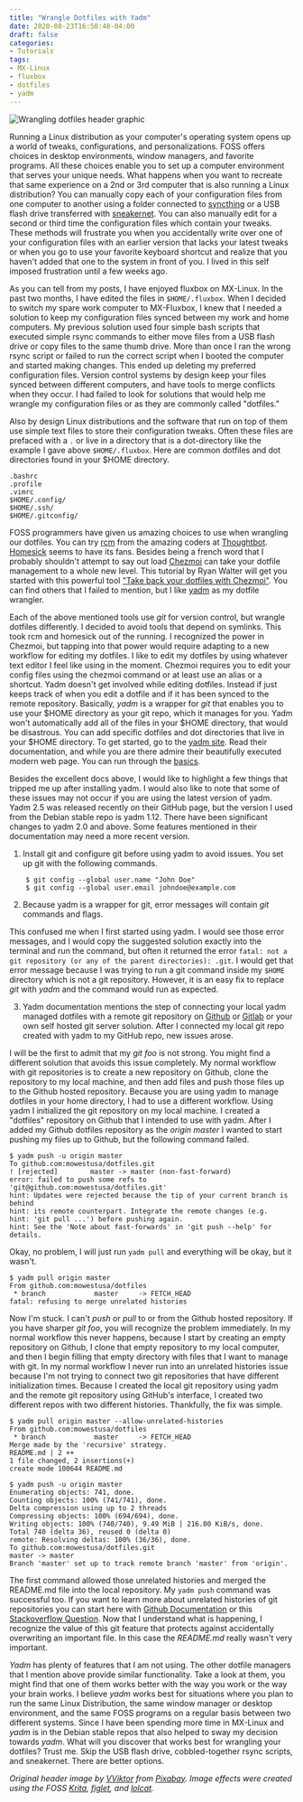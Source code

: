 ```yaml
---
title: "Wrangle Dotfiles with Yadm"
date: 2020-08-23T16:50:48-04:00
draft: false
categories:
- Tutorials
tags:
- MX-Linux
- fluxbox
- dotfiles
- yadm
---
```


![Wrangling dotfiles header graphic](/yadm-wrangle.png)

Running a Linux distribution as your computer's operating system opens up a world of tweaks, configurations, and personalizations. FOSS offers choices in desktop environments, window managers, and favorite programs. All these choices enable you to set up a computer environment that serves your unique needs. What happens when you want to recreate that same experience on a 2nd or 3rd computer that is also running a Linux distribution? You can manually copy each of your configuration files from one computer to another using a folder connected to [syncthing](https://syncthing.net/) or a USB flash drive transferred with [sneakernet](https://en.wikipedia.org/wiki/Sneakernet). You can also manually edit for a second or third time the configuration files which contain your tweaks. These methods will frustrate you when you accidentally write over one of your configuration files with an earlier version that lacks your latest tweaks or when you go to use your favorite keyboard shortcut and realize that you haven't added that one to the system in front of you. I lived in this self imposed frustration until a few weeks ago.

As you can tell from my posts, I have enjoyed fluxbox on MX-Linux. In the past two months, I have edited the files in `$HOME/.fluxbox`. When I decided to switch my spare work computer to MX-Fluxbox, I knew that I needed a solution to keep my configuration files synced between my work and home computers. My previous solution used four simple bash scripts that executed simple rsync commands to either move files from a USB flash drive or copy files to the same thumb drive. More than once I ran the wrong rsync script or failed to run the correct script when I booted the computer and started making changes. This ended up deleting my preferred configuration files. Version control systems by design keep your files synced between different computers, and have tools to merge conflicts when they occur. I had failed to look for solutions that would help me wrangle my configuration files or as they are commonly called "dotfiles."

Also by design Linux distributions and the software that run on top of them use simple text files to store their configuration tweaks. Often these files are prefaced with a `.` or live in a directory that is a dot-directory like the example I gave above
`$HOME/.fluxbox`. Here are common dotfiles and dot directories found in your $HOME directory.

	.bashrc
	.profile
	.vimrc
	$HOME/.config/
	$HOME/.ssh/
	$HOME/.gitconfig/

FOSS programmers have given us amazing choices to use when wrangling our dotfiles. You can try [rcm](https://github.com/thoughtbot/rcm) from the amazing coders at [Thoughtbot](https://thoughtbot.com/). [Homesick](https://github.com/technicalpickles/homesick) seems to have its fans. Besides being a french word that I probably shouldn't attempt to say out load [Chezmoi](https://www.chezmoi.io/) can take your dotfile management to a whole new level. This tutorial by Ryan Walter will get you started with this powerful tool ["Take back your dotfiles with Chezmoi"](https://fedoramagazine.org/take-back-your-dotfiles-with-chezmoi/). You can find others that I failed to mention, but I like [yadm](https://yadm.io/) as my dotfile wrangler.

Each of the above mentioned tools use *git* for version control, but wrangle dotfiles differently. I decided to avoid tools that depend on symlinks. This took rcm and homesick out of the running. I recognized the power in Chezmoi, but tapping into that power would require adapting to a new workflow for editing my dotfiles. I like to edit my dotfiles by using whatever text editor I feel like using in the moment. Chezmoi requires you to edit your config files using the chezmoi command or at least use an alias or a shortcut. Yadm doesn't get involved while editing dotfiles. Instead if just keeps track of when you edit a dotfile and if it has been synced to the remote repository. Basically, *yadm* is a wrapper for *git* that enables you to use your $HOME directory as your git repo, which it manages for you. Yadm won't automatically add all of the files in your $HOME directory, that would be disastrous. You can add specific dotfiles and dot directories that live in your $HOME directory. To get started, go to the [yadm site](https://yadm.io/). Read their documentation, and while you are there admire their beautifully executed modern web page. You can run through the [basics](https://yadm.io/docs/overview#).

Besides the excellent docs above, I would like to highlight a few things that tripped me up after installing yadm. I would also like to note that some of these issues may not occur if you are using the latest version of yadm. Yadm 2.5 was released recently on their GitHub page, but the version I used from the Debian stable repo is yadm 1.12. There have been significant changes to yadm 2.0 and above. Some features mentioned in their documentation may need a more recent version.

1. Install git and configure git before using yadm to avoid issues. You set up git with the following commands.

```
	$ git config --global user.name "John Doe"
	$ git config --global user.email johndoe@example.com
```

2. Because yadm is a wrapper for git, error messages will contain *git* commands and flags.

This confused me when I first started using yadm. I would see those error messages, and I would copy the suggested solution exactly into the terminal and run the command, but often it returned the error `fatal: not a git repository (or any of the parent directories): .git`. I would get that error message because I was trying to run a git command inside my `$HOME` directory which is not a git repository. However, it is an easy fix to replace *git* with *yadm* and the command would run as expected.

3. Yadm documentation mentions the step of connecting your local yadm managed dotfiles with a remote git repository on [Github](https://github.com/) or [Gitlab](https://about.gitlab.com/) or your own self hosted git server solution. After I connected my local git repo created with yadm to my GitHub repo, new issues arose.

I will be the first to admit that my *git foo* is not strong. You might find a different solution that avoids this issue completely. My normal workflow with git repositories is to create a new repository on Github, clone the repository to my local machine, and then add files and push those files up to the Github hosted repository. Because you are using yadm to manage dotfiles in your home directory, I had to use a different workflow. Using yadm I initialized the git repository on my local machine. I created a "dotfiles" repository on Github that I intended to use with yadm. After I added my Github dotfiles repository as the *origin master*  I wanted to start pushing my files up to Github, but the following command failed.


	$ yadm push -u origin master
	To github.com:mowestusa/dotfiles.git
 	! [rejected]        master -> master (non-fast-forward)
	error: failed to push some refs to 'git@github.com:mowestusa/dotfiles.git'
	hint: Updates were rejected because the tip of your current branch is behind
	hint: its remote counterpart. Integrate the remote changes (e.g.
	hint: 'git pull ...') before pushing again.
	hint: See the 'Note about fast-forwards' in 'git push --help' for details.


Okay, no problem, I will just run `yadm pull` and everything will be okay, but it wasn't.

	$ yadm pull origin master
	From github.com:mowestusa/dotfiles
	 * branch            master     -> FETCH_HEAD
	fatal: refusing to merge unrelated histories
	
Now I'm stuck. I can't *push* or *pull* to or from the Github hosted repository. If you have sharper *git foo*, you will recognize the problem immediately. In my normal workflow this never happens, because I start by creating an empty repository on Github, I clone that empty repository to my local computer, and then I begin filling that empty directory with files that I want to manage with git. In my normal workflow I never run into an unrelated histories issue because I'm not trying to connect two git repositories that have different initialization times. Because I created the local git repository using yadm and the remote git repository using GitHub's interface, I created two different repos with two different histories. Thankfully, the fix was simple.

	$ yadm pull origin master --allow-unrelated-histories
	From github.com:mowestusa/dotfiles
	 * branch            master     -> FETCH_HEAD
	Merge made by the 'recursive' strategy.
 	README.md | 2 ++
 	1 file changed, 2 insertions(+)
 	create mode 100644 README.md

	$ yadm push -u origin master
	Enumerating objects: 741, done.
	Counting objects: 100% (741/741), done.
	Delta compression using up to 2 threads
	Compressing objects: 100% (694/694), done.
	Writing objects: 100% (740/740), 9.49 MiB | 216.00 KiB/s, done.
	Total 740 (delta 36), reused 0 (delta 0)
	remote: Resolving deltas: 100% (36/36), done.
	To github.com:mowestusa/dotfiles.git
   	master -> master
	Branch 'master' set up to track remote branch 'master' from 'origin'.
	
The first command allowed those unrelated histories and merged the README.md file into the local repository. My `yadm push` command was successful too. If you want to learn more about unrelated histories of git repositories you can start here with [Github Documentation](https://docs.github.com/en/github/using-git/dealing-with-non-fast-forward-errors) or this [Stackoverflow Question](https://stackoverflow.com/questions/37937984/git-refusing-to-merge-unrelated-histories-on-rebase). Now that I understand what is happening, I recognize the value of this git feature that protects against accidentally overwriting an important file. In this case the *README.md* really wasn't very important.

*Yadm* has plenty of features that I am not using. The other dotfile managers that I mention above provide similar functionality. Take a look at them, you might find that one of them works better with the way you work or the way your brain works. I believe *yadm* works best for situations where you plan to run the same Linux Distribution, the same window manager or desktop environment, and the same FOSS programs on a regular basis between two different systems. Since I have been spending more time in MX-Linux and *yadm* is in the Debian stable repos that also helped to sway my decision towards *yadm*. What will you discover that works best for wrangling your dotfiles? Trust me. Skip the USB flash drive, cobbled-together rsync scripts, and sneakernet. There are better options.

*Original header image by [VViktor](https://pixabay.com/users/VViktor-5823236/?utm_source=link-attribution&amp;utm_medium=referral&amp;utm_campaign=image&amp;utm_content=2826195) from [Pixabay](https://pixabay.com/?utm_source=link-attribution&amp;utm_medium=referral&amp;utm_campaign=image&amp;utm_content=2826195). Image effects were created using the FOSS [Krita](https://krita.org/en/), [figlet](http://www.figlet.org/), and [lolcat](https://github.com/busyloop/lolcat).*
